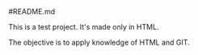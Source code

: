 #README.md

This is a test project. It's made only in HTML.

The objective is to apply knowledge of HTML and GIT.